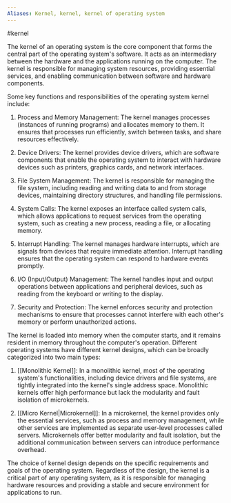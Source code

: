 ```yaml
---
Aliases: Kernel, kernel, kernel of operating system
---
```


#kernel 

The kernel of an operating system is the core component that forms the central part of the operating system's software. It acts as an intermediary between the hardware and the applications running on the computer. The kernel is responsible for managing system resources, providing essential services, and enabling communication between software and hardware components.

Some key functions and responsibilities of the operating system kernel include:

1. Process and Memory Management: The kernel manages processes (instances of running programs) and allocates memory to them. It ensures that processes run efficiently, switch between tasks, and share resources effectively.

2. Device Drivers: The kernel provides device drivers, which are software components that enable the operating system to interact with hardware devices such as printers, graphics cards, and network interfaces.

3. File System Management: The kernel is responsible for managing the file system, including reading and writing data to and from storage devices, maintaining directory structures, and handling file permissions.

4. System Calls: The kernel exposes an interface called system calls, which allows applications to request services from the operating system, such as creating a new process, reading a file, or allocating memory.

5. Interrupt Handling: The kernel manages hardware interrupts, which are signals from devices that require immediate attention. Interrupt handling ensures that the operating system can respond to hardware events promptly.

6. I/O (Input/Output) Management: The kernel handles input and output operations between applications and peripheral devices, such as reading from the keyboard or writing to the display.

7. Security and Protection: The kernel enforces security and protection mechanisms to ensure that processes cannot interfere with each other's memory or perform unauthorized actions.

The kernel is loaded into memory when the computer starts, and it remains resident in memory throughout the computer's operation. Different operating systems have different kernel designs, which can be broadly categorized into two main types:

1. [[Monolithic Kernel]]: In a monolithic kernel, most of the operating system's functionalities, including device drivers and file systems, are tightly integrated into the kernel's single address space. Monolithic kernels offer high performance but lack the modularity and fault isolation of microkernels.

2. [[Micro Kernel|Microkernel]]: In a microkernel, the kernel provides only the essential services, such as process and memory management, while other services are implemented as separate user-level processes called servers. Microkernels offer better modularity and fault isolation, but the additional communication between servers can introduce performance overhead.

The choice of kernel design depends on the specific requirements and goals of the operating system. Regardless of the design, the kernel is a critical part of any operating system, as it is responsible for managing hardware resources and providing a stable and secure environment for applications to run.